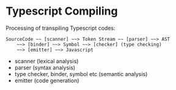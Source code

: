 # Typescript Compiling

Processing of transpiling Typescript codes:

```
SourceCode ~~ [scanner] ~~> Token Stream ~~ [parser] ~~> AST
    ~~> [binder] ~~> Symbol ~~> [checker] (type checking)
    ~~> [emitter] ~~> Javascript
```

  - scanner (lexical analysis)
  - parser (syntax analysis)
  - type checker, binder, symbol etc (semantic analysis)
  - emitter (code generation)